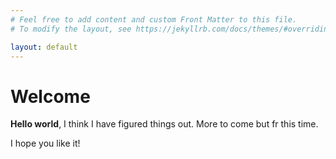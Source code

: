 ```yaml
---
# Feel free to add content and custom Front Matter to this file.
# To modify the layout, see https://jekyllrb.com/docs/themes/#overriding-theme-defaults

layout: default
---
```

# Welcome

**Hello world**, I think I have figured things out. More to come but fr this time.

I hope you like it!